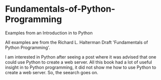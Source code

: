 # Fundamentals-of-Python-Programming
Examples from an Introduction in to Python

All examples are from the Richard L. Halterman Draft 'Fundamentals of Python Programming'.

I am interested in Python after seeing a post where it was advised that one could use Python to create a web server. All this book had a lot of useful insight in to Python programming, it did not show me how to use Python to create a web server. So, the seearch goes on.

